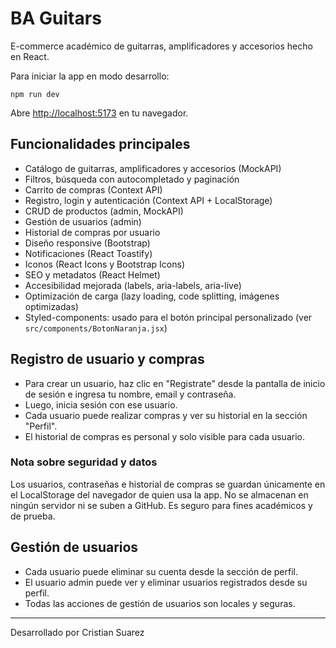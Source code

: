 # BA Guitars

E-commerce académico de guitarras, amplificadores y accesorios hecho en React.

Para iniciar la app en modo desarrollo:

```
npm run dev
```

Abre [http://localhost:5173](http://localhost:5173) en tu navegador.

## Funcionalidades principales

- Catálogo de guitarras, amplificadores y accesorios (MockAPI)
- Filtros, búsqueda con autocompletado y paginación
- Carrito de compras (Context API)
- Registro, login y autenticación (Context API + LocalStorage)
- CRUD de productos (admin, MockAPI)
- Gestión de usuarios (admin)
- Historial de compras por usuario
- Diseño responsive (Bootstrap)
- Notificaciones (React Toastify)
- Iconos (React Icons y Bootstrap Icons)
- SEO y metadatos (React Helmet)
- Accesibilidad mejorada (labels, aria-labels, aria-live)
- Optimización de carga (lazy loading, code splitting, imágenes optimizadas)
- Styled-components: usado para el botón principal personalizado (ver `src/components/BotonNaranja.jsx`)

## Registro de usuario y compras

- Para crear un usuario, haz clic en "Registrate" desde la pantalla de inicio de sesión e ingresa tu nombre, email y contraseña.
- Luego, inicia sesión con ese usuario.
- Cada usuario puede realizar compras y ver su historial en la sección "Perfil".
- El historial de compras es personal y solo visible para cada usuario.

### Nota sobre seguridad y datos

Los usuarios, contraseñas e historial de compras se guardan únicamente en el LocalStorage del navegador de quien usa la app. No se almacenan en ningún servidor ni se suben a GitHub. Es seguro para fines académicos y de prueba.

## Gestión de usuarios

- Cada usuario puede eliminar su cuenta desde la sección de perfil.
- El usuario admin puede ver y eliminar usuarios registrados desde su perfil.
- Todas las acciones de gestión de usuarios son locales y seguras.

---

Desarrollado por Cristian Suarez
